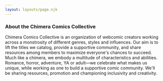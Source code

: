 ```yaml
---
layout: layouts/page.njk
---
```


### About the Chimera Comics Collective

Chimera Comics Collective is an organization of webcomic creators working across a monstrosity of different genres, styles and influences. Our aim is to lift the titles we catalog, provide a supportive community, and share resources among members to maximize everyone's chances to succeed. Much like a chimera, we embody a multitude of characteristics and abilities. Romance, horror, adventure, YA or adult—we celebrate what makes us unique, while working as one to build a supportive comic community. We'll be sharing resources, promotion and championing inclusivity and creativity.